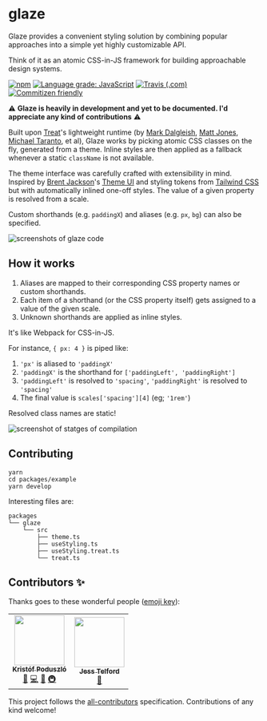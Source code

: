 # glaze

Glaze provides a convenient styling solution by combining popular approaches into a simple yet highly customizable API.

Think of it as an atomic CSS-in-JS framework for building approachable design systems.

[![npm](https://img.shields.io/npm/v/glaze)](https://www.npmjs.com/package/glaze)
[![Language grade: JavaScript](https://img.shields.io/lgtm/grade/javascript/g/kripod/glaze.svg?logo=lgtm&logoWidth=18)](https://lgtm.com/projects/g/kripod/glaze/context:javascript)
[![Travis (.com)](https://img.shields.io/travis/com/kripod/glaze)](https://travis-ci.com/kripod/glaze)
[![Commitizen friendly](https://img.shields.io/badge/commitizen-friendly-brightgreen.svg)](https://commitizen.github.io/cz-cli/)

⚠️ **Glaze is heavily in development and yet to be documented. I'd appreciate any kind of contributions** ⚠️

Built upon [Treat](https://github.com/seek-oss/treat)'s lightweight runtime (by [Mark Dalgleish](https://twitter.com/markdalgleish), [Matt Jones](https://twitter.com/mattcompiles), [Michael Taranto](https://twitter.com/michaeltaranto), et al), Glaze works by picking atomic CSS classes on the fly, generated from a theme. Inline styles are then applied as a fallback whenever a static `className` is not available.

The theme interface was carefully crafted with extensibility in mind. Inspired by [Brent Jackson](https://twitter.com/jxnblk)'s [Theme UI](https://theme-ui.com) and styling tokens from [Tailwind CSS](https://tailwindcss.com) but with automatically inlined one-off styles. The value of a given property is resolved from a scale.

Custom shorthands (e.g. `paddingX`) and aliases (e.g. `px`, `bg`) can also be specified.

![screenshots of glaze code](https://pbs.twimg.com/media/ETrGtitXkAIsl63?format=jpg&name=large)

## How it works

1. Aliases are mapped to their corresponding CSS property names or custom shorthands.
2. Each item of a shorthand (or the CSS property itself) gets assigned to a value of the given scale.
3. Unknown shorthands are applied as inline styles.

It's like Webpack for CSS-in-JS.

For instance, `{ px: 4 }` is piped like:

1. `'px'` is aliased to `'paddingX'`
2. `'paddingX'` is the shorthand for `['paddingLeft', 'paddingRight']`
3. `'paddingLeft'` is resolved to `'spacing'`, `'paddingRight'` is resolved to `'spacing'`
4. The final value is `scales['spacing'][4]` (eg; `'1rem'`)

Resolved class names are static!

![screenshot of statges of compilation](https://pbs.twimg.com/media/ETrMtJ7WoAAKniV?format=jpg&name=large)

## Contributing

```
yarn
cd packages/example
yarn develop
```

Interesting files are:

```
packages
└── glaze
    └── src
        ├── theme.ts
        ├── useStyling.ts
        ├── useStyling.treat.ts
        └── treat.ts
```

## Contributors ✨

Thanks goes to these wonderful people ([emoji key](https://allcontributors.org/docs/en/emoji-key)):

<!-- ALL-CONTRIBUTORS-LIST:START - Do not remove or modify this section -->
<!-- prettier-ignore-start -->
<!-- markdownlint-disable -->
<table>
  <tr>
    <td align="center"><a href="https://github.com/kripod"><img src="https://avatars3.githubusercontent.com/u/14854048?v=4" width="100px;" alt=""/><br /><sub><b>Kristóf Poduszló</b></sub></a><br /><a href="#maintenance-kripod" title="Maintenance">🚧</a> <a href="https://github.com/kripod/glaze/commits?author=kripod" title="Code">💻</a> <a href="#ideas-kripod" title="Ideas, Planning, & Feedback">🤔</a> <a href="#infra-kripod" title="Infrastructure (Hosting, Build-Tools, etc)">🚇</a></td>
    <td align="center"><a href="http://jes.st/about"><img src="https://avatars1.githubusercontent.com/u/612020?v=4" width="100px;" alt=""/><br /><sub><b>Jess Telford</b></sub></a><br /><a href="https://github.com/kripod/glaze/commits?author=jesstelford" title="Documentation">📖</a></td>
  </tr>
</table>

<!-- markdownlint-enable -->
<!-- prettier-ignore-end -->
<!-- ALL-CONTRIBUTORS-LIST:END -->

This project follows the [all-contributors](https://github.com/all-contributors/all-contributors) specification. Contributions of any kind welcome!
